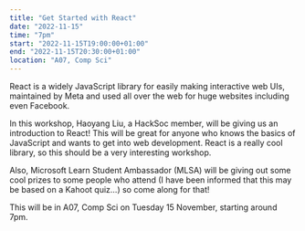 ```yaml
---
title: "Get Started with React"
date: "2022-11-15"
time: "7pm"
start: "2022-11-15T19:00:00+01:00"
end: "2022-11-15T20:30:00+01:00"
location: "A07, Comp Sci"
---
```


React is a widely JavaScript library for easily making interactive web 
UIs, maintained by Meta and used all over the web for huge websites 
including even Facebook.

In this workshop, Haoyang Liu, a HackSoc member, will be giving us an 
introduction to React! This will be great for anyone who knows the basics 
of JavaScript and wants to get into web development. React is a really 
cool library, so this should be a very interesting workshop.

Also, Microsoft Learn Student Ambassador (MLSA) will be giving out some 
cool prizes to some people who attend (I have been informed that this may 
be based on a Kahoot quiz...) so come along for that!

This will be in A07, Comp Sci on Tuesday 15 November, starting around 7pm.
